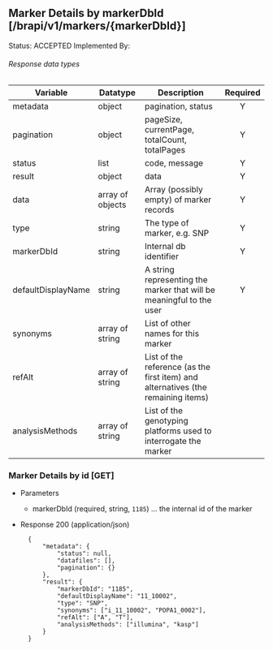 ## Marker Details by markerDbId [/brapi/v1/markers/{markerDbId}]

Status: ACCEPTED
Implemented By: 

###### Response data types
|Variable|Datatype|Description|Required|  
|------|------|------|:-----:|
|metadata|object|pagination, status|Y|
|pagination|object|pageSize, currentPage, totalCount, totalPages|Y|
|status|list|code, message|Y|
|result|object|data|Y|
|data|array of objects|Array (possibly empty) of marker records|Y|
|type|string|The type of marker, e.g. SNP|Y|
|markerDbId|string|Internal db identifier|Y|
|defaultDisplayName|string|A string representing the marker that will be meaningful to the user|Y|
|synonyms|array of string|List of other names for this marker||
|refAlt|array of string|List of the reference (as the first item) and alternatives (the remaining items)||
|analysisMethods|array of string|List of the genotyping platforms used to interrogate the marker||

### Marker Details by id [GET]
+ Parameters
    + markerDbId (required, string, `1185`) ... the internal id of the marker
    
+ Response 200 (application/json)

        {
            "metadata": {
                "status": null,
                "datafiles": [],
                "pagination": {}
            },
            "result": {
                "markerDbId": "1185",
                "defaultDisplayName": "11_10002",
                "type": "SNP",
                "synonyms": ["i_11_10002", "POPA1_0002"],
                "refAlt": ["A", "T"],
                "analysisMethods": ["illumina", "kasp"]
            }
        }
